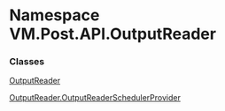 # <a id="VM_Post_API_OutputReader"></a> Namespace VM.Post.API.OutputReader

### Classes

 [OutputReader](VM.Post.API.OutputReader.OutputReader.md)

 [OutputReader.OutputReaderSchedulerProvider](VM.Post.API.OutputReader.OutputReader.OutputReaderSchedulerProvider.md)

